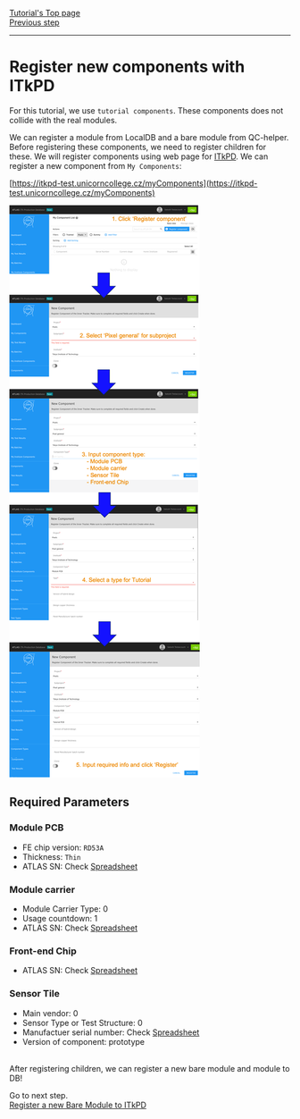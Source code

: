 [Tutorial's Top page](flow.md)<br>
[Previous step](viewer.md)<br>
<hr>

# Register new components with ITkPD

For this tutorial, we use `tutorial components`. These components does not collide with the real modules.

We can register a module from LocalDB and a bare module from QC-helper. Before registering these components, we need to register children for these. We will register components using web page for [ITkPD](https://itkpd-test.unicorncollege.cz/myComponents). We can register a new component from `My Components`:

[https://itkpd-test.unicorncollege.cz/myComponents](https://itkpd-test.unicorncollege.cz/myComponents)

![Register_Module](../images/qc-flow/register_comp_itkpd.png)<br>


## Required Parameters

### Module PCB
  - FE chip version: `RD53A`
  - Thickness: `Thin`
  - ATLAS SN: Check [Spreadsheet](https://docs.google.com/spreadsheets/d/1OqOUhGu_tBYJXXhzD7B5GtiS1nLSQiVCOWlQe9BCIIM/edit?usp=sharing)


### Module carrier
  - Module Carrier Type: 0
  - Usage countdown: 1
  - ATLAS SN: Check [Spreadsheet](https://docs.google.com/spreadsheets/d/1OqOUhGu_tBYJXXhzD7B5GtiS1nLSQiVCOWlQe9BCIIM/edit?usp=sharing)


### Front-end Chip
  - ATLAS SN: Check [Spreadsheet](https://docs.google.com/spreadsheets/d/1OqOUhGu_tBYJXXhzD7B5GtiS1nLSQiVCOWlQe9BCIIM/edit?usp=sharing)


### Sensor Tile
  - Main vendor: 0
  - Sensor Type or Test Structure: 0
  - Manufactuer serial number: Check [Spreadsheet](https://docs.google.com/spreadsheets/d/1OqOUhGu_tBYJXXhzD7B5GtiS1nLSQiVCOWlQe9BCIIM/edit?usp=sharing)
  - Version of component: prototype


<br>
After registering children, we can register a new bare module and module to DB!

Go to next step.<br>
[Register a new Bare Module to ITkPD](register_bare.md)<br>
